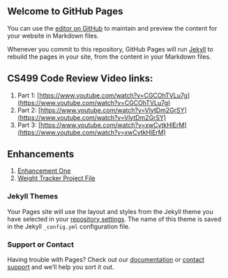 ## Welcome to GitHub Pages

You can use the [editor on GitHub](https://github.com/emilymccann/emilymccann.github.io/edit/main/index.md) to maintain and preview the content for your website in Markdown files.

Whenever you commit to this repository, GitHub Pages will run [Jekyll](https://jekyllrb.com/) to rebuild the pages in your site, from the content in your Markdown files.


## CS499 Code Review Video links:

1. Part 1: [https://www.youtube.com/watch?v=CGCOhTVLu7g](https://www.youtube.com/watch?v=CGCOhTVLu7g)
2. Part 2: [https://www.youtube.com/watch?v=VlytDm2GrSY](https://www.youtube.com/watch?v=VlytDm2GrSY)
3. Part 3: [https://www.youtube.com/watch?v=xwCvtkHlErM](https://www.youtube.com/watch?v=xwCvtkHlErM)

## Enhancements 
1. [Enhancement One](https://emilymccann.github.io/enhancement_one)
2. [Weight Tracker Project File](docs/WeightTracker.zip)


### Jekyll Themes

Your Pages site will use the layout and styles from the Jekyll theme you have selected in your [repository settings](https://github.com/emilymccann/emilymccann.github.io/settings/pages). The name of this theme is saved in the Jekyll `_config.yml` configuration file.

### Support or Contact

Having trouble with Pages? Check out our [documentation](https://docs.github.com/categories/github-pages-basics/) or [contact support](https://support.github.com/contact) and we’ll help you sort it out.
